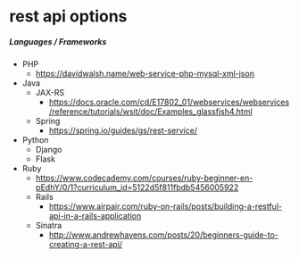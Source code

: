 # rest api options

##### Languages / Frameworks 
* PHP
  * https://davidwalsh.name/web-service-php-mysql-xml-json
* Java
  * JAX-RS
    * https://docs.oracle.com/cd/E17802_01/webservices/webservices/reference/tutorials/wsit/doc/Examples_glassfish4.html
  * Spring
    * https://spring.io/guides/gs/rest-service/
* Python
  * Django
  * Flask
* Ruby
  * https://www.codecademy.com/courses/ruby-beginner-en-pEdhY/0/1?curriculum_id=5122d5f811fbdb5456005922
  * Rails
    * https://www.airpair.com/ruby-on-rails/posts/building-a-restful-api-in-a-rails-application
  * Sinatra
    * http://www.andrewhavens.com/posts/20/beginners-guide-to-creating-a-rest-api/
    
